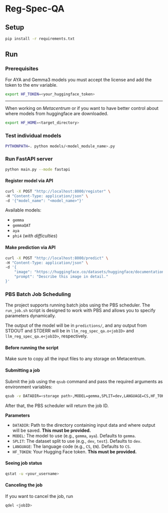# Reg-Spec-QA

## Setup

```bash
pip install -r requirements.txt
```

## Run

### Prerequisites
For AYA and Gemma3 models you must accept the license and add the token to the env variable.

```bash
export HF_TOKEN=<your_huggingface_token>
```
***
When working on *Metacentrum* or if you want to have better control about where models from huggingface are downloaded.

```bash
export HF_HOME=<target_directory>
```

### Test individual models

```bash
PYTHONPATH=. python models/<model_module_name>.py
```

### Run FastAPI server

```bash
python main.py --mode fastapi
```

#### Register model via API

```bash
curl -X POST "http://localhost:8000/register" \
-H "Content-Type: application/json" \
-d '{"model_name": "<model_name>"}'
```
Available models:
- `gemma`
- `gemmaQAT`
- `aya`
- `phi4` (*with difficulties*)

#### Make prediction via API

```bash
curl -X POST "http://localhost:8000/predict" \
-H "Content-Type: application/json" \
-d '{
    "image": "https://huggingface.co/datasets/huggingface/documentation-images/resolve/main/bee.jpg",
    "prompt": "Describe this image in detail."
}'
```

### PBS Batch Job Scheduling
The project supports running batch jobs using the PBS scheduler. The `run_job.sh` script is designed to work with PBS and allows you to specify parameters dynamically.

The output of the model will be in `predictions/`, and any output from STDOUT and STDERR will be in `llm_reg_spec_qa.o<jobID>` and `llm_reg_spec_qa.e<jobID>`, respectively.

#### Before running the script
Make sure to copy all the input files to any storage on Metacentrum.

#### Submitting a job
Submit the job using the `qsub` command and pass the required arguments as environment variables:

```bash
qsub -v DATADIR=<storage path>,MODEL=gemma,SPLIT=dev,LANGUAGE=CS,HF_TOKEN=<your_huggingface_token> run_job.sh
```
After that, the PBS scheduler will return the job ID.

**Parameters**
- `DATADIR`: Path to the directory containing input data and where output will be saved. **This must be provided.**
- `MODEL`: The model to use (e.g., `gemma`, `aya`). Defaults to `gemma`.
- `SPLIT`: The dataset split to use (e.g., `dev`, `test`). Defaults to `dev`.
- `LANGUAGE`: The language code (e.g., `CS`, `EN`). Defaults to `CS`.
- `HF_TOKEN`: Your Hugging Face token. **This must be provided.**

#### Seeing job status
```bash
qstat -u <your_username>
```

#### Canceling the job
If you want to cancel the job, run
```bash
qdel <jobID>
```







